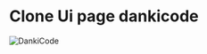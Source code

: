 # Clone Ui page dankicode 
![DankiCode](https://user-images.githubusercontent.com/64797539/85301054-bb080c80-b47d-11ea-9014-985dbaee7aa5.png)
